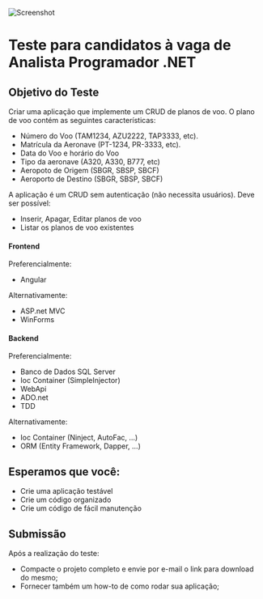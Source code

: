 ![Screenshot](logo_saipher.png)
# Teste para candidatos à vaga de Analista Programador .NET

## Objetivo do Teste
Criar uma aplicação que implemente um CRUD de planos de voo.
O plano de voo contém as seguintes características:
- Número do Voo (TAM1234, AZU2222, TAP3333, etc).
- Matrícula da Aeronave (PT-1234, PR-3333, etc).
- Data do Voo e horário do Voo
- Tipo da aeronave (A320, A330, B777, etc)
- Aeropoto de Origem (SBGR, SBSP, SBCF)
- Aeroporto de Destino (SBGR, SBSP, SBCF)

A aplicação é um CRUD sem autenticação (não necessita usuários). Deve ser possível:
- Inserir, Apagar, Editar planos de voo
- Listar os planos de voo existentes

#### Frontend
Preferencialmente:
- Angular

Alternativamente:
- ASP.net MVC
- WinForms

#### Backend
Preferencialmente:
- Banco de Dados SQL Server
- Ioc Container (SimpleInjector)
- WebApi
- ADO.net
- TDD

Alternativamente:
- Ioc Container (Ninject, AutoFac, ...)
- ORM (Entity Framework, Dapper, ...)

## Esperamos que você:
- Crie uma aplicação testável
- Crie um código organizado
- Crie um código de fácil manutenção

## Submissão
Após a realização do teste:
- Compacte o projeto completo e envie por e-mail o link para download do mesmo;
- Fornecer também um how-to de como rodar sua aplicação;
